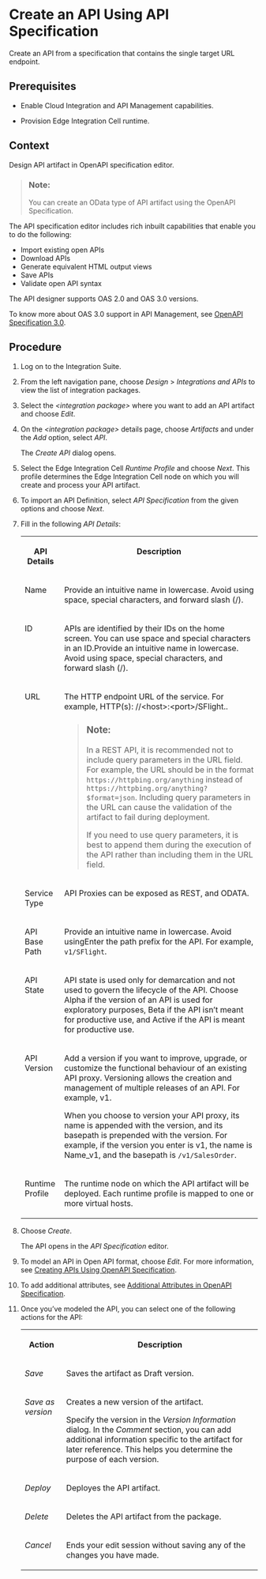 <!-- loio39c2b30f5bbc45ca9b3396a188650b7d -->

# Create an API Using API Specification

Create an API from a specification that contains the single target URL endpoint.



<a name="loio39c2b30f5bbc45ca9b3396a188650b7d__prereq_qtk_13k_qwb"/>

## Prerequisites

-   Enable Cloud Integration and API Management capabilities.

-   Provision Edge Integration Cell runtime.




## Context

Design API artifact in OpenAPI specification editor.

> ### Note:  
> You can create an OData type of API artifact using the OpenAPI Specification.

The API specification editor includes rich inbuilt capabilities that enable you to do the following:

-   Import existing open APIs
-   Download APIs
-   Generate equivalent HTML output views
-   Save APIs
-   Validate open API syntax

The API designer supports OAS 2.0 and OAS 3.0 versions.

To know more about OAS 3.0 support in API Management, see [OpenAPI Specification 3.0](openapi-specification-3-0-db3537a.md).



## Procedure

1.  Log on to the Integration Suite.

2.  From the left navigation pane, choose *Design* \> *Integrations and APIs* to view the list of integration packages.

3.  Select the *<integration package\>* where you want to add an API artifact and choose *Edit*.

4.  On the *<integration package\>* details page, choose *Artifacts* and under the *Add* option, select *API*.

    The *Create API* dialog opens.

5.  Select the Edge Integration Cell *Runtime Profile* and choose *Next*. This profile determines the Edge Integration Cell node on which you will create and process your API artifact.

6.  To import an API Definition, select *API Specification* from the given options and choose *Next*.

7.  Fill in the following *API Details*:


    <table>
    <tr>
    <th valign="top">

    API Details
    
    </th>
    <th valign="top">

    Description
    
    </th>
    </tr>
    <tr>
    <td valign="top">
    
    Name
    
    </td>
    <td valign="top">
    
    Provide an intuitive name in lowercase. Avoid using space, special characters, and forward slash \(/\).
    
    </td>
    </tr>
    <tr>
    <td valign="top">
    
    ID
    
    </td>
    <td valign="top">
    
    APIs are identified by their IDs on the home screen. You can use space and special characters in an ID.Provide an intuitive name in lowercase. Avoid using space, special characters, and forward slash \(/\).
    
    </td>
    </tr>
    <tr>
    <td valign="top">
    
    URL
    
    </td>
    <td valign="top">
    
    The HTTP endpoint URL of the service. For example, HTTP\(s\): //<host\>:<port\>/SFlight..

    > ### Note:  
    > In a REST API, it is recommended not to include query parameters in the URL field. For example, the URL should be in the format `https://httpbing.org/anything` instead of `https://httpbing.org/anything?$format=json`. Including query parameters in the URL can cause the validation of the artifact to fail during deployment.
    > 
    > If you need to use query parameters, it is best to append them during the execution of the API rather than including them in the URL field.


    
    </td>
    </tr>
    <tr>
    <td valign="top">
    
    Service Type
    
    </td>
    <td valign="top">
    
    API Proxies can be exposed as REST, and ODATA.
    
    </td>
    </tr>
    <tr>
    <td valign="top">
    
    API Base Path
    
    </td>
    <td valign="top">
    
    Provide an intuitive name in lowercase. Avoid usingEnter the path prefix for the API. For example, `v1/SFlight`.
    
    </td>
    </tr>
    <tr>
    <td valign="top">
    
    API State
    
    </td>
    <td valign="top">
    
    API state is used only for demarcation and not used to govern the lifecycle of the API. Choose Alpha if the version of an API is used for exploratory purposes, Beta if the API isn’t meant for productive use, and Active if the API is meant for productive use.
    
    </td>
    </tr>
    <tr>
    <td valign="top">
    
    API Version
    
    </td>
    <td valign="top">
    
    Add a version if you want to improve, upgrade, or customize the functional behaviour of an existing API proxy. Versioning allows the creation and management of multiple releases of an API. For example, v1.

    When you choose to version your API proxy, its name is appended with the version, and its basepath is prepended with the version. For example, if the version you enter is v1, the name is Name\_v1, and the basepath is `/v1/SalesOrder`.
    
    </td>
    </tr>
    <tr>
    <td valign="top">
    
    Runtime Profile
    
    </td>
    <td valign="top">
    
    The runtime node on which the API artifact will be deployed. Each runtime profile is mapped to one or more virtual hosts.
    
    </td>
    </tr>
    </table>
    
8.  Choose *Create*.

    The API opens in the *API Specification* editor.

9.  To model an API in Open API format, choose *Edit*. For more information, see [Creating APIs Using OpenAPI Specification](creating-apis-using-openapi-specification-4923e5e.md).

10. To add additional attributes, see [Additional Attributes in OpenAPI Specification](additional-attributes-in-openapi-specification-4ab4c8e.md).

11. Once you’ve modeled the API, you can select one of the following actions for the API:


    <table>
    <tr>
    <th valign="top">

    Action
    
    </th>
    <th valign="top">

    Description
    
    </th>
    </tr>
    <tr>
    <td valign="top">
    
    *Save* 
    
    </td>
    <td valign="top">
    
    Saves the artifact as Draft version.
    
    </td>
    </tr>
    <tr>
    <td valign="top">
    
    *Save as version* 
    
    </td>
    <td valign="top">
    
    Creates a new version of the artifact.

    Specify the version in the *Version Information* dialog. In the *Comment* section, you can add additional information specific to the artifact for later reference. This helps you determine the purpose of each version.
    
    </td>
    </tr>
    <tr>
    <td valign="top">
    
    *Deploy* 
    
    </td>
    <td valign="top">
    
    Deployes the API artifact.
    
    </td>
    </tr>
    <tr>
    <td valign="top">
    
    *Delete* 
    
    </td>
    <td valign="top">
    
    Deletes the API artifact from the package.
    
    </td>
    </tr>
    <tr>
    <td valign="top">
    
    *Cancel* 
    
    </td>
    <td valign="top">
    
    Ends your edit session without saving any of the changes you have made.
    
    </td>
    </tr>
    </table>
    

